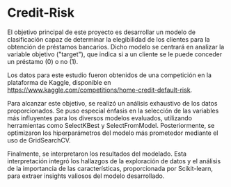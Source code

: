 # Credit-Risk

El objetivo principal de este proyecto es desarrollar un modelo de clasificación capaz de determinar la elegibilidad de los clientes para la obtención de préstamos bancarios. Dicho modelo se centrará en analizar la variable objetivo ("target"), que indica si a un cliente se le puede conceder un préstamo (0) o no (1).

Los datos para este estudio fueron obtenidos de una competición en la plataforma de Kaggle, disponible en https://www.kaggle.com/competitions/home-credit-default-risk.

Para alcanzar este objetivo, se realizó un análisis exhaustivo de los datos proporcionados. Se puso especial énfasis en la selección de las variables más influyentes para los diversos modelos evaluados, utilizando herramientas como SelectKBest y SelectFromModel. Posteriormente, se optimizaron los hiperparámetros del modelo más prometedor mediante el uso de GridSearchCV.

Finalmente, se interpretaron los resultados del modelado. Esta interpretación integró los hallazgos de la exploración de datos y el análisis de la importancia de las características, proporcionada por Scikit-learn, para extraer insights valiosos del modelo desarrollado.


